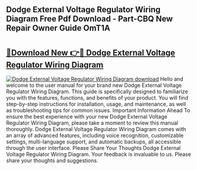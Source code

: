 ## Dodge External Voltage Regulator Wiring Diagram Free Pdf Download - Part-CBQ New Repair Owner Guide OmT1A

# <h2><a href="http://dfqhd8z.blite.top/?on=Dodge+External+Voltage+Regulator+Wiring+Diagram">🔗Download New 👉🔴 Dodge External Voltage Regulator Wiring Diagram</a></h2>

[![Dodge External Voltage Regulator Wiring Diagram download](https://i.imgur.com/lujVjoI.png)](http://dfqhd8z.blite.top/?on=Dodge+External+Voltage+Regulator+Wiring+Diagram)
Hello and welcome to the user manual for your brand new Dodge External Voltage Regulator Wiring Diagram. This guide is specifically designed to familiarize you with the features, functions, and benefits of your product. You will find step-by-step instructions for installation, usage, and maintenance, as well as troubleshooting tips for common issues. Important Information Ahead To ensure the best experience with your new Dodge External Voltage Regulator Wiring Diagram, please take a moment to review this manual thoroughly. Dodge External Voltage Regulator Wiring Diagram comes with an array of advanced features, including voice recognition, customizable settings, multi-language support, and automatic backups, all accessible through the user interface. Please Share Your Thoughts Dodge External Voltage Regulator Wiring Diagram. Your feedback is invaluable to us. Please share your thoughts and suggestions.
